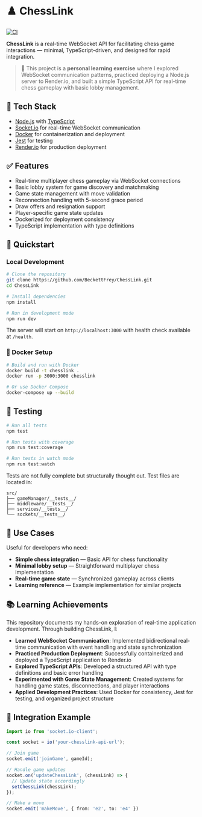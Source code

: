 # ♟️ ChessLink
[![CI](https://github.com/BeckettFrey/ChessLink/actions/workflows/test.yaml/badge.svg)](https://github.com/BeckettFrey/ChessLink/actions/workflows/test.yaml)

**ChessLink** is a real-time WebSocket API for facilitating chess game interactions — minimal, TypeScript-driven, and designed for rapid integration.

> 🧠 This project is a **personal learning exercise** where I explored WebSocket communication patterns, practiced deploying a Node.js server to Render.io, and built a simple TypeScript API for real-time chess gameplay with basic lobby management.

## 🔧 Tech Stack
* [Node.js](https://nodejs.org/) with [TypeScript](https://www.typescriptlang.org/)
* [Socket.io](https://socket.io/) for real-time WebSocket communication
* [Docker](https://docs.docker.com/) for containerization and deployment
* [Jest](https://jestjs.io/) for testing
* [Render.io](https://render.com/) for production deployment

## ✅ Features
* Real-time multiplayer chess gameplay via WebSocket connections
* Basic lobby system for game discovery and matchmaking
* Game state management with move validation
* Reconnection handling with 5-second grace period
* Draw offers and resignation support
* Player-specific game state updates
* Dockerized for deployment consistency
* TypeScript implementation with type definitions

## 🚀 Quickstart

### Local Development
```bash
# Clone the repository
git clone https://github.com/BeckettFrey/ChessLink.git
cd ChessLink

# Install dependencies
npm install

# Run in development mode
npm run dev
```

The server will start on `http://localhost:3000` with health check available at `/health`.

### 🐳 Docker Setup
```bash
# Build and run with Docker
docker build -t chesslink .
docker run -p 3000:3000 chesslink

# Or use Docker Compose
docker-compose up --build
```

## 🧪 Testing
```bash
# Run all tests
npm test

# Run tests with coverage
npm run test:coverage

# Run tests in watch mode
npm run test:watch
```

Tests are not fully complete but structurally thought out. Test files are located in:
```
src/
├── gameManager/__tests__/
├── middleware/__tests__/
├── services/__tests__/
└── sockets/__tests__/
```

## 🎯 Use Cases
Useful for developers who need:
* **Simple chess integration** — Basic API for chess functionality
* **Minimal lobby setup** — Straightforward multiplayer chess implementation
* **Real-time game state** — Synchronized gameplay across clients
* **Learning reference** — Example implementation for similar projects

## 📚 Learning Achievements
This repository documents my hands-on exploration of real-time application development. Through building ChessLink, I:

* **Learned WebSocket Communication**: Implemented bidirectional real-time communication with event handling and state synchronization
* **Practiced Production Deployment**: Successfully containerized and deployed a TypeScript application to Render.io
* **Explored TypeScript APIs**: Developed a structured API with type definitions and basic error handling
* **Experimented with Game State Management**: Created systems for handling game states, disconnections, and player interactions
* **Applied Development Practices**: Used Docker for consistency, Jest for testing, and organized project structure

## 🔗 Integration Example
```typescript
import io from 'socket.io-client';

const socket = io('your-chesslink-api-url');

// Join game
socket.emit('joinGame', gameId);

// Handle game updates
socket.on('updateChessLink', (chessLink) => {
  // Update state accordingly
  setChessLink(chessLink);
});

// Make a move
socket.emit('makeMove', { from: 'e2', to: 'e4' })
```
